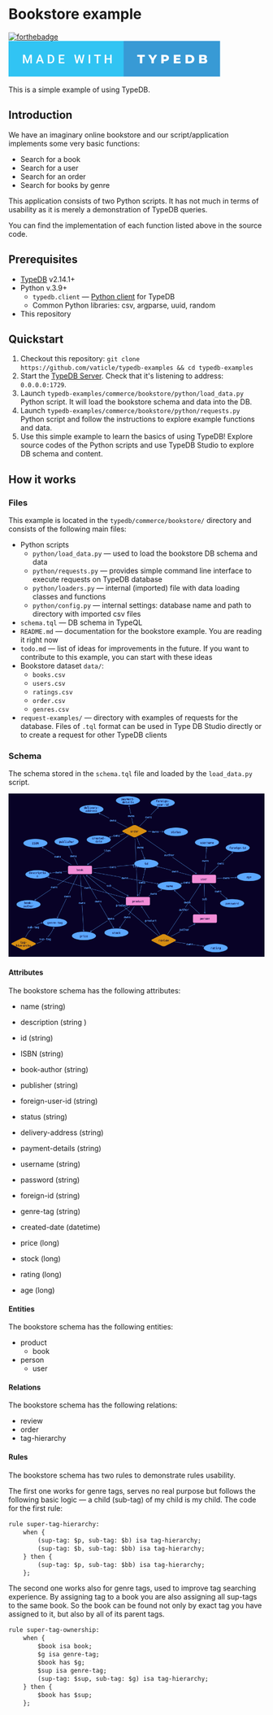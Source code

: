 # Bookstore example

[![forthebadge](https://forthebadge.com/images/badges/made-with-python.svg)](http://forthebadge.com) [![forthebadge](images/made-with-typedb.svg)](https://forthebadge.com)

This is a simple example of using TypeDB.

## Introduction

We have an imaginary online bookstore and our script/application implements some very basic functions:

- Search for a book
- Search for a user
- Search for an order
- Search for books by genre

This application consists of two Python scripts. It has not much in terms of usability as it is merely a demonstration of TypeDB queries. 

You can find the implementation of each function listed above in the source code.

## Prerequisites

* [TypeDB](https://docs.vaticle.com/docs/running-typedb/install-and-run) v2.14.1+
* Python v.3.9+
  * `typedb.client` — [Python client](https://docs.vaticle.com/docs/client-api/python) for TypeDB
  * Common Python libraries: csv, argparse, uuid, random
* This repository

## Quickstart

1. Checkout this repository: `git clone https://github.com/vaticle/typedb-examples && cd typedb-examples`
2. Start the [TypeDB Server](http://docs.vaticle.com/docs/running-typedb/install-and-run#start-the-typedb-server). Check that it's listening to address: `0.0.0.0:1729`.
3. Launch `typedb-examples/commerce/bookstore/python/load_data.py` Python script. It will load the bookstore schema and data into the DB.
4. Launch `typedb-examples/commerce/bookstore/python/requests.py` Python script and follow the instructions to explore example functions and data.
5. Use this simple example to learn the basics of using TypeDB! Explore source codes of the Python scripts and use TypeDB Studio to explore DB schema and content.

## How it works

### Files

This example is located in the `typedb/commerce/bookstore/` directory and consists of the following main files:
- Python scripts
  - `python/load_data.py` — used to load the bookstore DB schema and data
  - `python/requests.py` — provides simple command line interface to execute requests on TypeDB database
  - `python/loaders.py` — internal (imported) file with data loading classes and functions
  - `python/config.py` — internal settings: database name and path to directory with imported csv files
- `schema.tql` — DB schema in TypeQL
- `README.md` — documentation for the bookstore example. You are reading it right now
- `todo.md` — list of ideas for improvements in the future. If you want to contribute to this example, you can start with these ideas
- Bookstore dataset `data/`:
  - `books.csv`
  - `users.csv`
  - `ratings.csv`
  - `order.csv`
  - `genres.csv`
- `request-examples/` — directory with examples of requests for the database. Files of `.tql` format can be used in Type DB Studio directly or to create a request for other TypeDB clients

### Schema

The schema stored in the `schema.tql` file and loaded by the `load_data.py` script.

![bookstore_schema](images/bookstore_schema.png)

#### Attributes

The bookstore schema has the following attributes:

- name (string)
- description (string )
- id (string) 
- ISBN (string) 
- book-author (string) 
- publisher (string) 
- foreign-user-id (string) 
- status (string) 
- delivery-address (string) 
- payment-details (string) 
- username (string) 
- password (string) 
- foreign-id (string) 
- genre-tag (string) 

- created-date (datetime)

- price (long) 
- stock (long) 
- rating (long) 
- age (long)


#### Entities

The bookstore schema has the following entities:

- product 
  - book
- person
  - user

#### Relations

The bookstore schema has the following relations:

- review
- order
- tag-hierarchy

#### Rules

The bookstore schema has two rules to demonstrate rules usability.

The first one works for genre tags, serves no real purpose but follows the following basic logic — a child (sub-tag) of my child is my child. The code for the first rule:

```
rule super-tag-hierarchy:
    when {
        (sup-tag: $p, sub-tag: $b) isa tag-hierarchy;
        (sup-tag: $b, sub-tag: $bb) isa tag-hierarchy;
    } then {
        (sup-tag: $p, sub-tag: $bb) isa tag-hierarchy;
    };
```

The second one works also for genre tags, used to improve tag searching experience. By assigning tag to a book you are also assigning all sup-tags to the same book. So the book can be found not only by exact tag you have assigned to it, but also by all of its parent tags.

```
rule super-tag-ownership:
    when {
        $book isa book;
        $g isa genre-tag;
        $book has $g;
        $sup isa genre-tag;
        (sup-tag: $sup, sub-tag: $g) isa tag-hierarchy;
    } then {
        $book has $sup;
    };
```
